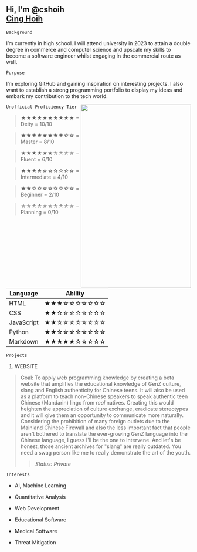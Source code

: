 ## Hi, I’m @cshoih <div class="badge-base LI-profile-badge" data-locale="en_US" data-size="medium" data-theme="dark" data-type="VERTICAL" data-vanity="cinghoih" data-version="v1"><a class="badge-base__link LI-simple-link" href="https://au.linkedin.com/in/cinghoih?trk=profile-badge">Cing Hoih</a></div>
 
`Background`

I’m currently in high school. I will attend university in 2023 to attain a double degree in commerce and computer science and upscale my skills to become a software engineer whilst engaging in the commercial route as well.

`Purpose`

I’m exploring GitHub and gaining inspiration on interesting projects. I also want to establish a strong programming portfolio to display my ideas and embark my contribution to the tech world.

 
`Unofficial Proficiency Tier` <img align="right" width="300" height="500" src="https://images.unsplash.com/photo-1567882885929-0c8bd797559e?ixid=MnwxMjA3fDB8MHxwaG90by1wYWdlfHx8fGVufDB8fHx8&ixlib=rb-1.2.1&auto=format&fit=crop&w=770&q=80">

> ★★★★★★★★★★ = Deity = 10/10

> ★★★★★★★★☆☆ = Master = 8/10

> ★★★★★★☆☆☆☆ = Fluent = 6/10

> ★★★★☆☆☆☆☆☆ = Intermediate = 4/10

> ★★☆☆☆☆☆☆☆☆ = Beginner = 2/10

> ☆☆☆☆☆☆☆☆☆☆ = Planning = 0/10


| Language | Ability |
| ----------- | ----------- |
| HTML |★★★☆☆☆☆☆☆☆ |
| CSS | ★★☆☆☆☆☆☆☆☆ |
| JavaScript |★★☆☆☆☆☆☆☆☆|
| Python | ★★☆☆☆☆☆☆☆☆ |
| Markdown | ★★★★★☆☆☆☆☆ |


`Projects`

1. WEBSITE
> Goal: To apply web programming knowledge by creating a beta website that amplifies the educational knowledge of GenZ culture, slang and English authenticity for Chinese teens. It will also be used as a platform to teach non-Chinese speakers to speak authentic teen Chinese (Mandarin) lingo from *real* natives. Creating this would heighten the appreciation of culture exchange, eradicate stereotypes and it will give them an opportunity to communicate more naturally. Considering the prohibition of many foreign outlets due to the Mainland Chinese Firewall and also the less important fact that people aren't bothered to translate the ever-growing GenZ language into the Chinese language, I guess I'll be the one to intervene. And let's be honest, those ancient archives for "slang" are really outdated. You need a swag person like me to really demonstrate the art of the youth.
> >*Status: Private*


`Interests`

* AI, Machine Learning

* Quantitative Analysis

* Web Development 

* Educational Software

* Medical Software

* Threat Mitigation







<!---
cshoih/cshoih is a ✨ special ✨ repository because its `README.md` (this file) appears on your GitHub profile.
You can click the Preview link to take a look at your changes.
--->

